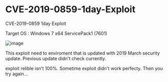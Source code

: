 # CVE-2019-0859-1day-Exploit
CVE-2019-0859 1day Exploit

Target OS : Windows 7 x64 ServicePack1 (7601)

![image](https://user-images.githubusercontent.com/8948193/59811665-e1183f80-9345-11e9-9cc5-de2375ea4761.png)

This exploit need to enviroment that is updated with 2019 March security update. Previous update didn't check currently.


exploit relible isn't 100%. Sometime exploit didn't work perfecty. Then you try again...
